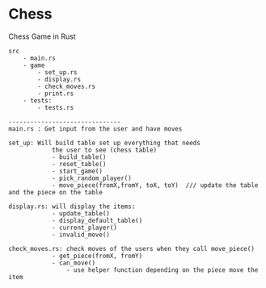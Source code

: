 # Chess

Chess Game in Rust

    src
        - main.rs
        - game
            - set_up.rs
            - display.rs
            - check_moves.rs
            - print.rs
        - tests:
            - tests.rs

    -------------------------------
    main.rs : Get input from the user and have moves

    set_up: Will build table set up everything that needs
                the user to see (chess table)
                - build_table()
                - reset_table()
                - start_game()
                - pick_random_player()
                - move_piece(fromX,fromY, toX, toY)  /// update the table and the piece on the table

    display.rs: will display the items:
                - update_table()
                - display_default_table()
                - current_player()
                - invalid_move()

    check_moves.rs: check moves of the users when they call move_piece()
                - get_piece(fromX, fromY)
                - can_move()
                    - use helper function depending on the piece move the item
